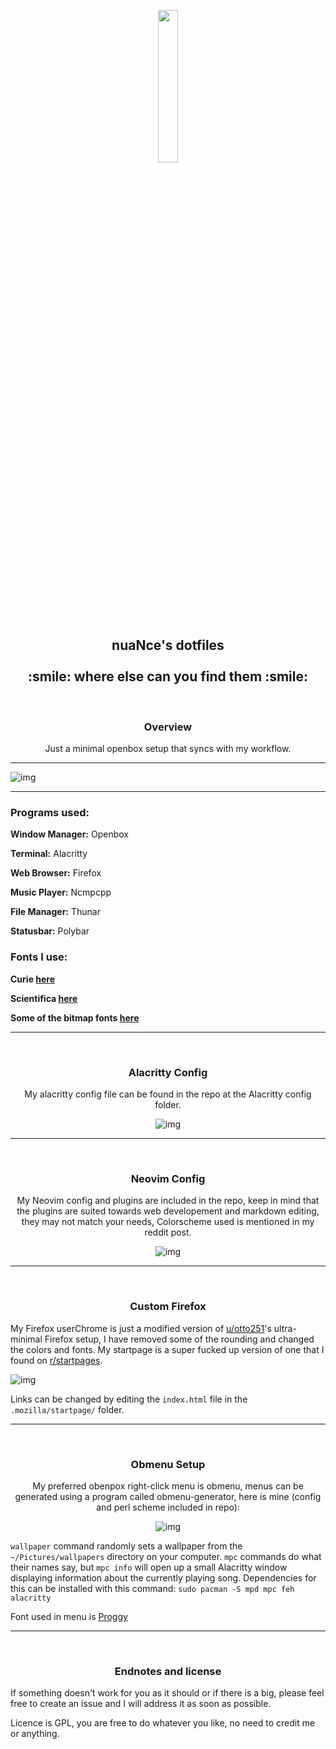 <p align="center">
  <img width="25%" src="https://i.imgur.com/Mcdonvs.jpg?1"
</p>

<h2 align="center">
    <b>nuaNce's dotfiles</b> 
    <br />
    <br />
    <b> :smile: where else can you find them :smile: </b>
</h2>
<br />

<h3 align="center">
    <b>Overview</b>
</h3>
<p align="center">Just a minimal openbox setup that syncs with my workflow.</p>

***
![img](scrots/scrot-desktop.png)

***
### Programs used:

**Window Manager:** Openbox

**Terminal:** Alacritty

**Web Browser:** Firefox

**Music Player:** Ncmpcpp

**File Manager:** Thunar

**Statusbar:** Polybar

### Fonts I use:

**Curie [here](https://github.com/NerdyPepper/curie)**

**Scientifica [here](https://github.com/NerdyPepper/scientifica)**

**Some of the bitmap fonts [here](https://addy-dclxvi.github.io/post/bitmap-fonts/)**
***
<br />
<h3 align="center">Alacritty Config</h3>

<p align="center"> My alacritty config file can be found in the repo at the Alacritty config folder.</p>

<p align="center"

![img](scrots/scrot-alacritty.png)

</p>

***

<br />
<h3 align="center">Neovim Config</h3>

<p align="center">My Neovim config and plugins are included in the repo, keep in mind that the plugins are suited towards web developement and markdown editing, they may not match your needs, Colorscheme used is mentioned in my reddit post.</p>

<p align="center"

![img](scrots/scrot-neovim.png)

</p>

***
<br />
<h3 align="center">Custom Firefox</h3>

My Firefox userChrome is just a modified version of [u/otto251](https://www.reddit.com/user/otto251/)'s ultra-minimal Firefox setup, I have removed some of the rounding and changed the colors and fonts. My startpage is a super fucked up version of one that I found on [r/startpages](https://www.reddit.com/r/startpages/).

<p align="center">

![img](scrots/scrot-firefox.png)

</p>

Links can be changed by editing the `index.html` file in the `.mozilla/startpage/` folder.
***
<br />
<h3 align="center">Obmenu Setup</h3>

<p align="center">My preferred obenpox right-click menu is obmenu, menus can be generated using a program called obmenu-generator, here is mine (config and perl scheme included in repo):</p>

<p align="center"

![img](scrots/scrot-obmenu.png)

</p>

`wallpaper` command randomly sets a wallpaper from the `~/Pictures/wallpapers` directory on your computer. `mpc` commands do what their names say, but `mpc info` will open up a small Alacritty window displaying information about the currently playing song. Dependencies for this can be installed with this command:
`sudo pacman -S mpd mpc feh alacritty`

Font used in menu is [Proggy](https://github.com/bluescan/proggyfonts)
***
<br />
<h3 align="center">Endnotes and license</h3>

If something doesn't work for you as it should or if there is a big, please feel free to create an issue and I will address it as soon as possible.

Licence is GPL, you are free to do whatever you like, no need to credit me or anything.

